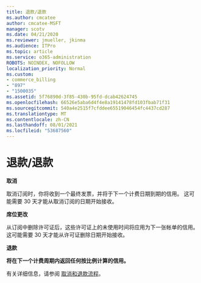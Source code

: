 ```yaml
---
title: 退款/退款
ms.author: cmcatee
author: cmcatee-MSFT
manager: scotv
ms.date: 04/21/2020
ms.reviewer: jmueller, jkinma
ms.audience: ITPro
ms.topic: article
ms.service: o365-administration
ROBOTS: NOINDEX, NOFOLLOW
localization_priority: Normal
ms.custom:
- commerce_billing
- "897"
- "1500035"
ms.assetid: 5f76890d-3f85-430b-95fd-dcab42624745
ms.openlocfilehash: 66526e5aba6d4f4e8a19141478fd103fbab71f31
ms.sourcegitcommit: 540a4e2515f7cfddee65519046454fc4437cd287
ms.translationtype: MT
ms.contentlocale: zh-CN
ms.lasthandoff: 08/01/2021
ms.locfileid: "53687560"
---
```

# <a name="creditrefund"></a>退款/退款

**取消**
  
取消订阅时，你将收到一个最终发票，并将于下一个计费日期到期的信用。 这可能需要 30 天才能从取消订阅的日期开始接收。
  
**席位更改**
  
从订阅中删除许可证后，这些许可证上的未使用时间将应用为下一张帐单的信用。 这可能需要 30 天才能从许可证删除日期开始接收。

**退款**

**将在下一个计费周期内返回任何按比例计算的信用。**

有关详细信息，请参阅 [取消和退款流程](/microsoft-365/commerce/subscriptions/cancel-your-subscription)。 
